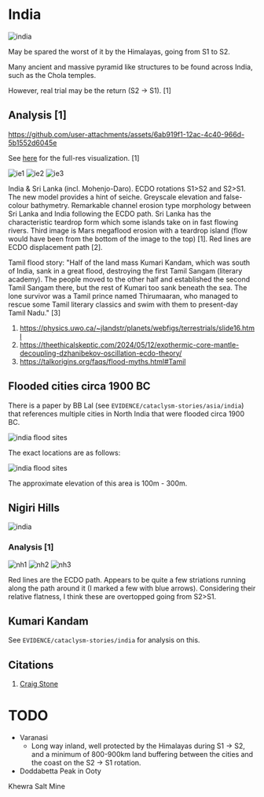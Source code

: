 # India

![india](img/india.png "india")

May be spared the worst of it by the Himalayas, going from S1 to S2.

Many ancient and massive pyramid like structures to be found across India, such as the Chola temples.

However, real trial may be the return (S2 -> S1). [1]

## Analysis [1]

https://github.com/user-attachments/assets/6ab919f1-12ac-4c40-966d-5b1552d6045e

See [here](https://github.com/sovrynn/ecdo/tree/master/6-LITERATURE-MEDIA/nobulart/ecdo-visualizations) for the full-res visualization. [1]

![ie1](img/indiaerosion1.jpg "ie1")
![ie2](img/indiaerosion2.jpg "ie2")
![ie3](img/indiaerosion3.jpg "ie3")

India & Sri Lanka (incl. Mohenjo-Daro). ECDO rotations S1>S2 and S2>S1. The new model provides a hint of seiche. Greyscale elevation and false-colour bathymetry. Remarkable channel erosion type morphology between Sri Lanka and India following the ECDO path. Sri Lanka has the characteristic teardrop form which some islands take on in fast flowing rivers. Third image is Mars megaflood erosion with a teardrop island (flow would have been from the bottom of the image to the top) [1]. Red lines are ECDO displacement path [2].

Tamil flood story: "Half of the land mass Kumari Kandam, which was south of India, sank in a great flood, destroying the first Tamil Sangam (literary academy). The people moved to the other half and established the second Tamil Sangam there, but the rest of Kumari too sank beneath the sea. The lone survivor was a Tamil prince named Thirumaaran, who managed to rescue some Tamil literary classics and swim with them to present-day Tamil Nadu." [3]

1. https://physics.uwo.ca/~jlandstr/planets/webfigs/terrestrials/slide16.html
2. https://theethicalskeptic.com/2024/05/12/exothermic-core-mantle-decoupling-dzhanibekov-oscillation-ecdo-theory/
3. https://talkorigins.org/faqs/flood-myths.html#Tamil

## Flooded cities circa 1900 BC

There is a paper by BB Lal (see `EVIDENCE/cataclysm-stories/asia/india`) that references multiple cities in North India that were flooded circa 1900 BC.

![india flood sites](img/india-flood-sites-2.png "india flood sites")

The exact locations are as follows:

![india flood sites](img/india-flood-sites.png "india flood sites")

The approximate elevation of this area is 100m - 300m.

## Nigiri Hills

![india](img/nigiri.png "india")

### Analysis [1]

![nh1](img/nigirihills1.jpg "nh1")
![nh2](img/nigirihills2.jpg "nh2")
![nh3](img/nigirihills3.jpg "nh3")

Red lines are the ECDO path. Appears to be quite a few striations running along the path around it (I marked a few with blue arrows). Considering their relative flatness, I think these are overtopped going from S2>S1.

## Kumari Kandam

See `EVIDENCE/cataclysm-stories/india` for analysis on this.

## Citations

1. [Craig Stone](https://nobulart.com)

# TODO

- Varanasi
	- Long way inland, well protected by the Himalayas during S1 -> S2, and a minimum of 800-900km land buffering between the cities and the coast on the S2 -> S1 rotation.
- Doddabetta Peak in Ooty

Khewra Salt Mine